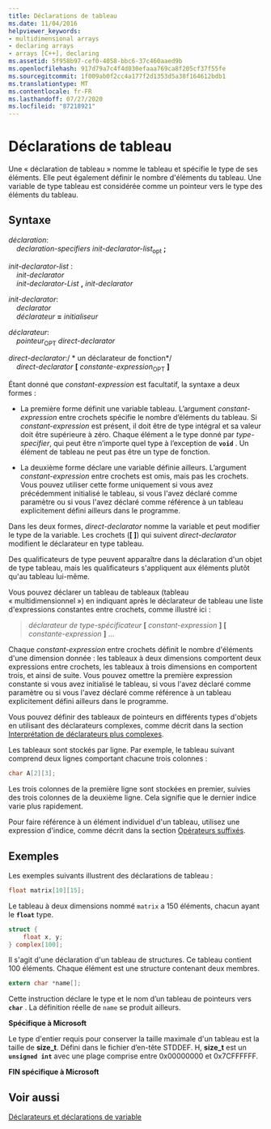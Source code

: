 ```yaml
---
title: Déclarations de tableau
ms.date: 11/04/2016
helpviewer_keywords:
- multidimensional arrays
- declaring arrays
- arrays [C++], declaring
ms.assetid: 5f958b97-cef0-4058-bbc6-37c460aaed9b
ms.openlocfilehash: 917d79a7c4f4d030efaaa769ca8f205cf37f55fe
ms.sourcegitcommit: 1f009ab0f2cc4a177f2d1353d5a38f164612bdb1
ms.translationtype: MT
ms.contentlocale: fr-FR
ms.lasthandoff: 07/27/2020
ms.locfileid: "87218921"
---
```

# <a name="array-declarations"></a>Déclarations de tableau

Une « déclaration de tableau » nomme le tableau et spécifie le type de ses éléments. Elle peut également définir le nombre d'éléments du tableau. Une variable de type tableau est considérée comme un pointeur vers le type des éléments du tableau.

## <a name="syntax"></a>Syntaxe

*déclaration*:<br/>
&nbsp;&nbsp;&nbsp;&nbsp;*declaration-specifiers* *init-declarator-list*<sub>opt</sub> **;**

*init-declarator-list* :<br/>
&nbsp;&nbsp;&nbsp;&nbsp;*init-declarator*<br/>
&nbsp;&nbsp;&nbsp;&nbsp;*init-declarator-List*  **,**  *init-declarator*

*init-declarator*:<br/>
&nbsp;&nbsp;&nbsp;&nbsp;*declarator*<br/>
&nbsp;&nbsp;&nbsp;&nbsp;*déclarateur* **=** *initialiseur*

*déclarateur*:<br/>
&nbsp;&nbsp;&nbsp;&nbsp;*pointeur*<sub>OPT</sub> *direct-declarator*

*direct-declarator*:/ \* un déclarateur de fonction\*/<br/>
&nbsp;&nbsp;&nbsp;&nbsp;*direct-declarator*  **[**  *constante-expression*<sub>OPT</sub> **]**

Étant donné que *constant-expression* est facultatif, la syntaxe a deux formes :

- La première forme définit une variable tableau. L’argument *constant-expression* entre crochets spécifie le nombre d’éléments du tableau. Si *constant-expression* est présent, il doit être de type intégral et sa valeur doit être supérieure à zéro. Chaque élément a le type donné par *type-specifier*, qui peut être n’importe quel type à l’exception de **`void`** . Un élément de tableau ne peut pas être un type de fonction.

- La deuxième forme déclare une variable définie ailleurs. L’argument *constant-expression* entre crochets est omis, mais pas les crochets. Vous pouvez utiliser cette forme uniquement si vous avez précédemment initialisé le tableau, si vous l'avez déclaré comme paramètre ou si vous l'avez déclaré comme référence à un tableau explicitement défini ailleurs dans le programme.

Dans les deux formes, *direct-declarator* nomme la variable et peut modifier le type de la variable. Les crochets (**[ ]**) qui suivent *direct-declarator* modifient le déclarateur en type tableau.

Des qualificateurs de type peuvent apparaître dans la déclaration d'un objet de type tableau, mais les qualificateurs s'appliquent aux éléments plutôt qu'au tableau lui-même.

Vous pouvez déclarer un tableau de tableaux (tableau « multidimensionnel ») en indiquant après le déclarateur de tableau une liste d'expressions constantes entre crochets, comme illustré ici :

> *déclarateur* *de type-spécificateur* **[** *constant-expression* **]** **[** *constante-expression* **]** ...

Chaque *constant-expression* entre crochets définit le nombre d'éléments d'une dimension donnée : les tableaux à deux dimensions comportent deux expressions entre crochets, les tableaux à trois dimensions en comportent trois, et ainsi de suite. Vous pouvez omettre la première expression constante si vous avez initialisé le tableau, si vous l'avez déclaré comme paramètre ou si vous l'avez déclaré comme référence à un tableau explicitement défini ailleurs dans le programme.

Vous pouvez définir des tableaux de pointeurs en différents types d'objets en utilisant des déclarateurs complexes, comme décrit dans la section [Interprétation de déclarateurs plus complexes](../c-language/interpreting-more-complex-declarators.md).

Les tableaux sont stockés par ligne. Par exemple, le tableau suivant comprend deux lignes comportant chacune trois colonnes :

```C
char A[2][3];
```

Les trois colonnes de la première ligne sont stockées en premier, suivies des trois colonnes de la deuxième ligne. Cela signifie que le dernier indice varie plus rapidement.

Pour faire référence à un élément individuel d'un tableau, utilisez une expression d'indice, comme décrit dans la section [Opérateurs suffixés](../c-language/postfix-operators.md).

## <a name="examples"></a>Exemples

Les exemples suivants illustrent des déclarations de tableau :

```C
float matrix[10][15];
```

Le tableau à deux dimensions nommé `matrix` a 150 éléments, chacun ayant le **`float`** type.

```C
struct {
    float x, y;
} complex[100];
```

Il s'agit d'une déclaration d'un tableau de structures. Ce tableau contient 100 éléments. Chaque élément est une structure contenant deux membres.

```C
extern char *name[];
```

Cette instruction déclare le type et le nom d’un tableau de pointeurs vers **`char`** . La définition réelle de `name` se produit ailleurs.

**Spécifique à Microsoft**

Le type d'entier requis pour conserver la taille maximale d'un tableau est la taille de **size_t**. Défini dans le fichier d’en-tête STDDEF. H, **size_t** est un **`unsigned int`** avec une plage comprise entre 0x00000000 et 0x7CFFFFFF.

**FIN spécifique à Microsoft**

## <a name="see-also"></a>Voir aussi

[Déclarateurs et déclarations de variable](../c-language/declarators-and-variable-declarations.md)
